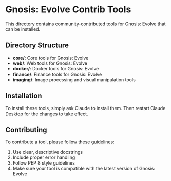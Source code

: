 # Gnosis: Evolve Contrib Tools

This directory contains community-contributed tools for Gnosis: Evolve that can be installed.

## Directory Structure

- **core/**: Core tools for Gnosis: Evolve
- **web/**: Web tools for Gnosis: Evolve
- **docker/**: Docker tools for Gnosis: Evolve
- **finance/**: Finance tools for Gnosis: Evolve
- **imaging/**: Image processing and visual manipulation tools

## Installation

To install these tools, simply ask Claude to install them.
Then restart Claude Desktop for the changes to take effect.

## Contributing

To contribute a tool, please follow these guidelines:

1. Use clear, descriptive docstrings
2. Include proper error handling
3. Follow PEP 8 style guidelines
4. Make sure your tool is compatible with the latest version of Gnosis: Evolve
